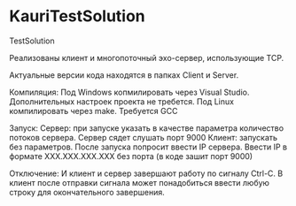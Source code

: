 # KauriTestSolution
TestSolution

Реализованы клиент и многопоточный эхо-сервер, использующие TCP.

Актуальные версии кода находятся в папках Client и Server.

Компиляция:
Под Windows копмилировать через Visual Studio. Дополнительных настроек проекта не требется.
Под Linux компилировать через make. Требуется GCC

Запуск:
Сервер: при запуске указать в качестве параметра количество потоков сервера. Сервер сядет слушать порт 9000
Клиент: запускать без параметров. После запуска попросит ввести IP сервера. Ввести IP в формате ХХХ.ХХХ.ХХХ.ХХХ без порта (в коде зашит порт 9000)

Отключение:
И клиент и сервер завершают работу по сигналу Ctrl-C. В клиент после отправки сигнала может понадобиться ввести любую строку для окончательного завершения.
